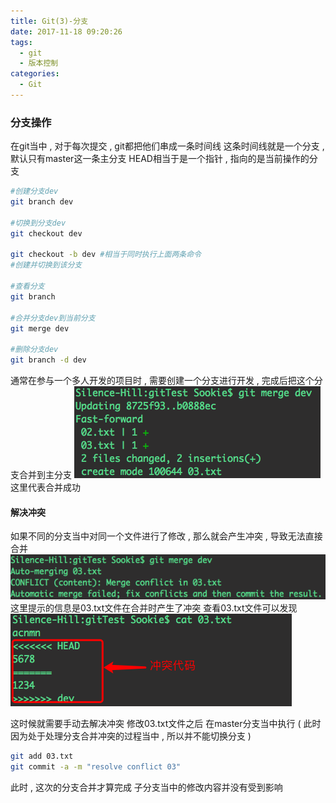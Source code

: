```yaml
---
title: Git(3)-分支
date: 2017-11-18 09:20:26
tags: 
  - git
  - 版本控制
categories: 
  - Git
---
```


### 分支操作
在git当中 , 对于每次提交 , git都把他们串成一条时间线
这条时间线就是一个分支 , 默认只有master这一条主分支
HEAD相当于是一个指针 , 指向的是当前操作的分支
<!-- more -->
```bash
#创建分支dev
git branch dev

#切换到分支dev
git checkout dev

git checkout -b dev #相当于同时执行上面两条命令
#创建并切换到该分支

#查看分支
git branch

#合并分支dev到当前分支
git merge dev

#删除分支dev
git branch -d dev
```
通常在参与一个多人开发的项目时 , 需要创建一个分支进行开发 , 完成后把这个分支合并到主分支
![git merge](/images/git/git_merge.png)
这里代表合并成功

#### 解决冲突
如果不同的分支当中对同一个文件进行了修改 , 那么就会产生冲突 , 导致无法直接合并
![分支冲突](/images/git/分支冲突.png)
这里提示的信息是03.txt文件在合并时产生了冲突
查看03.txt文件可以发现
![冲突代码](/images/git/冲突代码.png)

这时候就需要手动去解决冲突
修改03.txt文件之后
在master分支当中执行 ( 此时因为处于处理分支合并冲突的过程当中 , 所以并不能切换分支 )
```bash
git add 03.txt
git commit -a -m "resolve conflict 03"
```
此时 , 这次的分支合并才算完成
子分支当中的修改内容并没有受到影响
